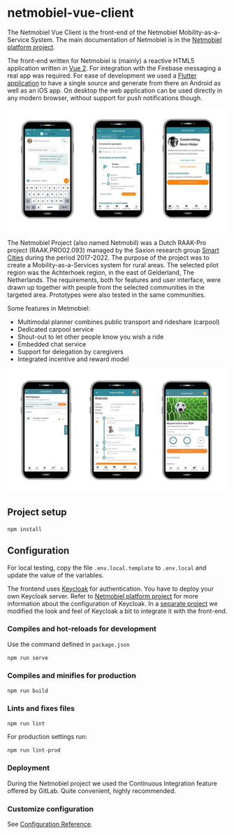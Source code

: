 # netmobiel-vue-client

The Netmobiel Vue Client is the front-end of the Netmobiel Mobility-as-a-Service System. The main documentation of Netmobiel is in the [Netmobiel platform project](https://github.com/SaxionSmartCities/netmobiel-platform).

The front-end written for Netmobiel is (mainly) a reactive HTML5 application written in [Vue 2](https://v2.vuejs.org/). For integration with the Firebase messaging a real app was required. For ease of development we used a [Flutter application](https://github.com/SaxionSmartCities/netmobiel-flutter-client) to have a single source and generate from there an Android as well as an iOS app. On desktop the web application can be used directly in any modern browser, without support for push notifications though. 

![Voorbeeld screenshot 1](docs/netmobiel-vue-client-screenshot-1.jpg)

The Netmobiel Project (also named Netmobil) was a Dutch RAAK-Pro project (RAAK.PRO02.093) managed by the Saxion research group [Smart Cities](https://www.saxion.nl/onderzoek/smart-industry/smart-cities) during the period 2017-2022. The purpose of the project was to create a Mobility-as-a-Services system for rural areas. The selected pilot region was the Achterhoek region, in the east of Gelderland, The Netherlands. The requirements, both for features and user interface, were drawn up together with people from the selected communities in the targeted area. Prototypes were also tested in the same communities. 

Some features in Metmobiel:
* Multimodal planner combines public transport and rideshare (carpool)
* Dedicated carpool service
* Shout-out to let other people know you wish a ride
* Embedded chat service
* Support for delegation by caregivers
* Integrated incentive and reward model

![Voorbeeld screenshot 2](docs/netmobiel-vue-client-screenshot-2.jpg)

## Project setup
```
npm install
```

## Configuration
For local testing, copy the file `.env.local.template` to `.env.local` and update the value of the variables.

The frontend uses [Keycloak](https://www.keycloak.org) for authentication. You have to deploy your own Keycloak server. Refer to [Netmobiel platform project](https://github.com/SaxionSmartCities/netmobiel-platform) for more information about the configuration of Keycloak. In a [separate project](https://github.com/SaxionSmartCities/netmobiel-keycloak) we modified the look and feel of Keycloak a bit to integrate it with the front-end. 

### Compiles and hot-reloads for development
Use the command defined in `package.json`
```
npm run serve
```

### Compiles and minifies for production
```
npm run build
```
### Lints and fixes files
```
npm run lint
```

For production settings run:
```
npm run lint-prod
```

### Deployment
During the Netmobiel project we used the Continuous Integration feature offered by GitLab. Quite convenient, highly recommended.


### Customize configuration
See [Configuration Reference](https://cli.vuejs.org/config/).
